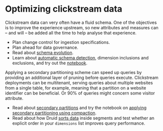 # Optimizing clickstream data

Clickstream data can very often have a fluid schema. One of the objectives is to improve the experience upstream, so new attributes and measures can – and will – be added all the time to help analyse that experience.

* Plan change control for ingestion specifications.
* Plan ahead for data governance.
* Read about [schema evolution](https://druid.apache.org/docs/latest/data-management/schema-changes).
* Learn about [automatic schema detection](https://druid.apache.org/docs/latest/ingestion/ingestion-spec#dimensionsspec), dimension inclusions and exclusions, and try out the [notebook](../../02-ingestion/15-native-dimensions.ipynb).

Applying a secondary partitioning scheme can speed up queries by providing an additional layer of pruning before queries execute. Clickstream deployments can be multitenant, serving queries about multiple websites from a single table, for example, meaning that a partition on a website identifier can be beneficial. Or 90% of queries might concern some visitor attribute.

* Read about [secondary partitions](https://druid.apache.org/docs/latest/ingestion/partitioning#secondary-partitioning) and try the notebook on [applying secondary partitioning using compaction](../../05-operations/04-compaction-partitioning.ipynb).
* Read about how Druid [sorts data](https://druid.apache.org/docs/latest/ingestion/partitioning#sorting) inside segments and test whether an explicit order in your `dimensions` list improves query performance.